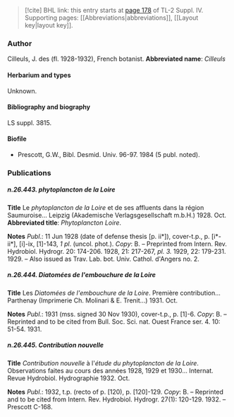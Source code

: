 > [!cite] BHL link: this entry starts at [page 178](https://www.biodiversitylibrary.org/page/33265855) of TL-2 Suppl. IV.
> Supporting pages: [[Abbreviations|abbreviations]], [[Layout key|layout key]].

### Author

Cilleuls, J. des (fl. 1928-1932), French botanist. 
**Abbreviated name**: *Cilleuls*

#### Herbarium and types

Unknown.

#### Bibliography and biography

LS suppl. 3815.

#### Biofile

- Prescott, G.W., Bibl. Desmid. Univ. 96-97. 1984 (5 publ. noted).

### Publications

##### n.26.443. phytoplancton de la Loire

**Title**
Le *phytoplancton de la Loire* et de ses affluents dans la région Saumuroise... Leipzig (Akademische Verlagsgesellschaft m.b.H.) 1928. Oct.
**Abbreviated title**: *Phytoplancton Loire*.

**Notes**
*Publ*.: 11 Jun 1928 (date of defense thesis \[p. ii\*\]), cover-t.p., p. \[i\*-ii\*\], \[i\]-ix, \[1\]-143, *1 pl*. (uncol. phot.). *Copy*: B. – Preprinted from Intern. Rev. Hydrobiol. Hydrogr. 20: 174-206. 1928, 21: 217-267, *pl. 3.* 1929, 22: 179-231. 1929. – Also issued as Trav. Lab. bot. Univ. Cathol. d'Angers no. 2.

##### n.26.444. Diatomées de l'embouchure de la Loire

**Title**
Les *Diatomées de l'embouchure de la Loire*. Première contribution... Parthenay (Imprimerie Ch. Molinari & E. Trenit...) 1931. Oct.

**Notes**
*Publ*.: 1931 (mss. signed 30 Nov 1930), cover-t.p., p. \[1\]-6. *Copy*: B. – Reprinted and to be cited from Bull. Soc. Sci. nat. Ouest France ser. 4. 10: 51-54. 1931.

##### n.26.445. Contribution nouvelle

**Title**
*Contribution nouvelle* à l'*étude du phytoplancton de la Loire*. Observations faites au cours des années 1928, 1929 et 1930... Internat. Revue Hydrobiol. Hydrographie 1932. Oct.

**Notes**
*Publ*.: 1932, t.p. (recto of p. \[120), p. \[120\]-129. *Copy*: B. – Reprinted and to be cited from Intern. Rev. Hydrobiol. Hydrogr. 27(1): 120-129. 1932. – Prescott C-168.


